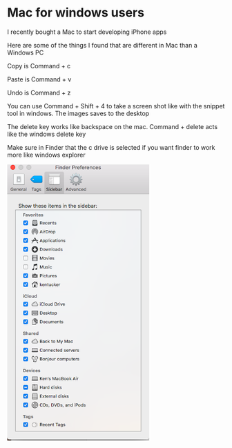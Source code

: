 # Mac for windows users

I recently bought a Mac to start developing iPhone apps



Here are some of the things I found that are different in Mac than a Windows PC



Copy is Command + c

Paste is Command + v

Undo is Command + z



You can use Command + Shift + 4 to take a screen shot like with the snippet tool in windows.  The images saves to the desktop



The delete key works like backspace on the mac.  Command + delete acts like the windows delete key





Make sure in Finder that the c drive is selected if you want finder to work more like windows explorer


![Mac Finder Settings](/images/MacFinder.png)




